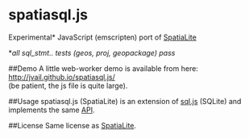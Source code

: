 # spatiasql.js

Experimental\* JavaScript (emscripten) port of [SpatiaLite](https://www.gaia-gis.it/fossil/libspatialite/index)

\*_all sql_stmt.. tests (geos, proj, geopackage) pass_

##Demo
A little web-worker demo is available from here: http://jvail.github.io/spatiasql.js/
<br>(be patient, the js file is quite large).

##Usage
spatiasql.js (SpatiaLite) is an extension of [sql.js](https://github.com/kripken/sql.js/) (SQLite) and implements the same [API](https://github.com/kripken/sql.js/#usage).

##License
Same license as [SpatiaLite](https://www.gaia-gis.it/fossil/libspatialite/index).
